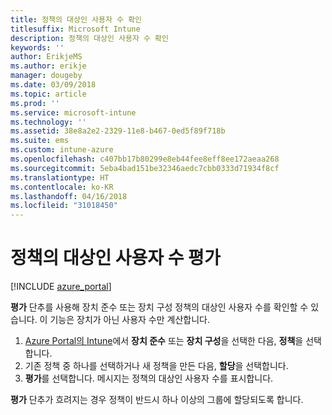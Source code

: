 ```yaml
---
title: 정책의 대상인 사용자 수 확인
titlesuffix: Microsoft Intune
description: 정책의 대상인 사용자 수 확인
keywords: ''
author: ErikjeMS
ms.author: erikje
manager: dougeby
ms.date: 03/09/2018
ms.topic: article
ms.prod: ''
ms.service: microsoft-intune
ms.technology: ''
ms.assetid: 38e8a2e2-2329-11e8-b467-0ed5f89f718b
ms.suite: ems
ms.custom: intune-azure
ms.openlocfilehash: c407bb17b80299e8eb44fee8eff8ee172aeaa268
ms.sourcegitcommit: 5eba4bad151be32346aedc7cbb0333d71934f8cf
ms.translationtype: HT
ms.contentlocale: ko-KR
ms.lasthandoff: 04/16/2018
ms.locfileid: "31018450"
---
```

# <a name="evaluate-how-many-users-are-targeted-by-a-policy"></a>정책의 대상인 사용자 수 평가
[!INCLUDE [azure_portal](./includes/azure_portal.md)]

**평가** 단추를 사용해 장치 준수 또는 장치 구성 정책의 대상인 사용자 수를 확인할 수 있습니다. 이 기능은 장치가 아닌 사용자 수만 계산합니다.

1.  [Azure Portal의 Intune](https://aka.ms/intuneportal)에서 **장치 준수** 또는 **장치 구성**을 선택한 다음, **정책**을 선택합니다.
2.  기존 정책 중 하나를 선택하거나 새 정책을 만든 다음, **할당**을 선택합니다.
3.  **평가**를 선택합니다. 메시지는 정책의 대상인 사용자 수를 표시합니다.

**평가** 단추가 흐려지는 경우 정책이 반드시 하나 이상의 그룹에 할당되도록 합니다.

